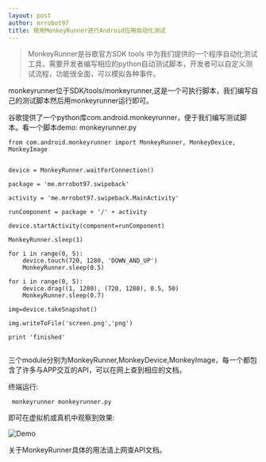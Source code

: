 ```yaml
---
layout: post
author: mrrobot97
title: 使用MonkeyRunner进行Android应用自动化测试
---
```


>MonkeyRunner是谷歌官方SDK tools 中为我们提供的一个程序自动化测试工具，需要开发者编写相应的python自动测试脚本，开发者可以自定义测试流程，功能很全面，可以模拟各种事件。

monkeyrunner位于SDK/tools/monkeyrunner,这是一个可执行脚本，我们编写自己的测试脚本然后用monkeyrunner运行即可。

谷歌提供了一个python库com.android.monkeyrunner，便于我们编写测试脚本。看一个脚本demo:
monkeyrunner.py 

```
from com.android.monkeyrunner import MonkeyRunner, MonkeyDevice, MonkeyImage


device = MonkeyRunner.waitForConnection()

package = 'me.mrrobot97.swipeback'

activity = 'me.mrrobot97.swipeback.MainActivity'

runComponent = package + '/' + activity

device.startActivity(component=runComponent)

MonkeyRunner.sleep(1)

for i in range(0, 5):
	device.touch(720, 1280, 'DOWN_AND_UP')
	MonkeyRunner.sleep(0.5)

for i in range(0, 5):
	device.drag((1, 1280), (720, 1280), 0.5, 50)
	MonkeyRunner.sleep(0.7)

img=device.takeSnapshot()

img.writeToFile('screen.png','png')

print 'finished'


```

三个module分别为MonkeyRunner,MonkeyDevice,MonkeyImage，每一个都包含了许多与APP交互的API，可以在网上查到相应的文档。

终端运行:

```
 monkeyrunner monkeyrunner.py 
```

即可在虚拟机或真机中观察到效果:

![Demo](http://ockr1qfi1.bkt.clouddn.com/auto-test.gif)

关于MonkeyRunner具体的用法请上网查API文档。